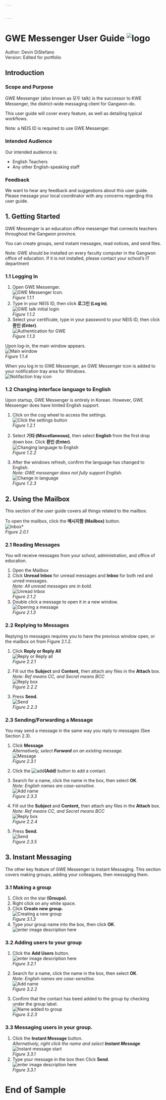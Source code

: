```yaml
---


---
```


<h1 id="gwe-messenger-user-guide-">GWE Messenger User Guide <img src="https://i.imgur.com/mdsInxb.gif" alt="logo"></h1>
<p>Author: Devin DiStefano<br>
Version: Edited for portfolio</p>
<h2 id="introduction">Introduction</h2>
<h3 id="scope-and-purpose">Scope and Purpose</h3>
<p>GWE Messenger (also known as 모두 talk) is the successor to KWE Messenger, the district-wide messaging client for Gangwon-do.</p>
<p>This user guide will cover every feature, as well as detailing typical workflows.</p>
<p>Note: a NEIS ID is required to use GWE Messenger.</p>
<h3 id="intended-audience">Intended Audience</h3>
<p>Our intended audience is:</p>
<ul>
<li>English Teachers</li>
<li>Any other English-speaking staff</li>
</ul>
<h3 id="feedback">Feedback</h3>
<p>We want to hear any feedback and suggestions about this user guide. Please message your local coordinator with any concerns regarding this user guide.</p>
<h2 id="getting-started">1. Getting Started</h2>
<p>GWE Messenger is an education office messenger that connects teachers throughout the Gangwon province.</p>
<p>You can create groups, send instant messages, read notices, and send files.</p>
<p>Note: GWE should be installed on every faculty computer in the Gangwon office of education. If it is not installed, please contact your school’s IT department</p>
<h3 id="logging-in">1.1 Logging In</h3>
<ol>
<li>Open GWE Messenger.<br>
<img src="https://i.imgur.com/A68bMl3.png" alt="GWE Messenger Icon">.<br>
<em>Figure <em>1.1.1</em></em></li>
<li>Type in your NEIS ID, then click <strong>로그인 (Log in)</strong>.<br>
<img src="https://i.imgur.com/NEHnl7g.png" alt="GWE talk initial login"><br>
<em>Figure 1.1.2</em></li>
<li>Select your certificate, type in your password to your NEIS ID, then click <strong>환인 (Enter)</strong>.<br>
<img src="https://i.imgur.com/wr1Brcx.png" alt="Authentication for GWE"><br>
<em>Figure 1.1.3</em></li>
</ol>
<p>Upon log-in, the main window appears.<br>
<img src="https://i.imgur.com/faNLia2.png" alt="Main window"><br>
<em>Figure 1.1.4</em></p>
<p>When you log in to GWE Messenger, an GWE Messenger icon is added to your notification tray area for Windows.<br>
<img src="https://i.imgur.com/vcgWoMs.png" alt="Notifaction tray icon"></p>
<h3 id="changing-interface-language-to-english">1.2 Changing interface language to English</h3>
<p>Upon startup, GWE Messenger is entirely in Korean. However, GWE Messenger does have limited English support.</p>
<ol>
<li>
<p>Click on the cog wheel to access the settings.<br>
<img src="https://i.imgur.com/dUzlOoT.png" alt="Click the settings button"><br>
<em>Figure 1.2.1</em></p>
</li>
<li>
<p>Select <strong>기타 (Miscellaneous)</strong>, then select <strong>English</strong> from the first drop down box. Click <strong>환인 (Enter)</strong>.<br>
<img src="https://i.imgur.com/NUYnGUD.png" alt="Changing language to English"><br>
<em>Figure 1.2.2</em></p>
</li>
<li>
<p>After the windows refresh, confirm the language has changed to English.<br>
<em>Note: GWE messenger does not fully support English.</em><br>
<img src="https://i.imgur.com/jar5dAt.png" alt="Change in language"><br>
<em>Figure 1.2.3</em></p>
</li>
</ol>
<h2 id="using-the-mailbox">2. Using the Mailbox</h2>
<p>This section of the user guide covers all things related to the mailbox.</p>
<p>To open the mailbox, click the <strong>메시지함 (Mailbox)</strong> button.<br>
<img src="https://i.imgur.com/EI99w3t.png" alt="Inbox">*<br>
<em>Figure 2.0.1</em></p>
<h3 id="reading-messages">2.1 Reading Messages</h3>
<p>You will receive messages from your school, administration, and office of education.</p>
<ol>
<li>Open the Mailbox</li>
<li>Click <strong>Unread Inbox</strong> for unread messages and <strong>Inbox</strong> for both red and unred messages.<br>
<em>Note: All unread messages are in bold.</em><br>
<img src="https://i.imgur.com/dn9TjPn.png" alt="Unread Inbox"><br>
<em>Figure 2.1.2</em></li>
<li>Double click a message to open it in a new window.<br>
<img src="https://i.imgur.com/ai2t8s6.png" alt="Opening a message"><br>
<em>Figure 2.1.3</em></li>
</ol>
<h3 id="replying-to-messages">2.2 Replying to Messages</h3>
<p>Replying to messages requires you to have the previous window open, or the mailbox on from Figure 2.1.2.</p>
<ol>
<li>
<p>Click <strong>Reply or Reply All</strong><br>
<img src="https://i.imgur.com/nS91F4p.png" alt="Reply or Reply all"><br>
<em>Figure 2.2.1</em></p>
</li>
<li>
<p>Fill out the <strong>Subject</strong> and <strong>Content,</strong> then attach any files in the <strong>Attach</strong> box.<br>
<em>Note: Ref means CC, and Secret means BCC</em><br>
<img src="https://i.imgur.com/Dgr6x3j.png" alt="Reply box"><br>
<em>Figure 2.2.2</em></p>
</li>
<li>
<p>Press <strong>Send.</strong><br>
<img src="https://i.imgur.com/5PsOE5r.png" alt="Send"><br>
<em>Figure 2.2.3</em></p>
</li>
</ol>
<h3 id="sendingforwarding-a-message">2.3 Sending/Forwarding a Message</h3>
<p>You may send a message in the same way you reply to messages (See Section 2.3).</p>
<ol>
<li>
<p>Click <strong>Message</strong><br>
<em>Alternatively, select <strong>Forward</strong> on an existing message.</em><br>
<img src="https://i.imgur.com/ohuPevg.png" alt="Message"><br>
<em>Figure 2.3.1</em></p>
</li>
<li>
<p>Click the <img src="https://i.imgur.com/cMv3IYr.png" alt="add"><strong>(Add)</strong> button to add a contact.</p>
</li>
<li>
<p>Search for a name, click the name in the box, then select <strong>OK</strong>.<br>
<em>Note: English names are case-sensitive.</em><br>
<img src="https://i.imgur.com/MiH6J2H.png" alt="Add name"><br>
<em>Figure 2.3.3</em></p>
</li>
<li>
<p>Fill out the <strong>Subject</strong> and <strong>Content,</strong> then attach any files in the <strong>Attach</strong> box.<br>
<em>Note: Ref means CC, and Secret means BCC</em><br>
<img src="https://i.imgur.com/Dgr6x3j.png" alt="Reply box"><br>
<em>Figure 2.2.4</em></p>
</li>
<li>
<p>Press <strong>Send.</strong><br>
<img src="https://i.imgur.com/5PsOE5r.png" alt="Send"><br>
<em>Figure 2.3.5</em></p>
</li>
</ol>
<h2 id="instant-messaging">3. Instant Messaging</h2>
<p>The other key feature of GWE Messenger is Instant Messaging. This section covers making groups, adding your colleagues, then messaging them.</p>
<h3 id="making-a-group">3.1 Making a group</h3>
<ol>
<li>Click on the star <strong>(Groups).</strong></li>
<li>Right click on any white space.</li>
<li>Click <strong>Create new group.</strong><br>
<img src="https://i.imgur.com/HYri8Ms.png" alt="Creating a new group"><br>
<em>Figure 3.1.3</em></li>
<li>Type your group name into the box, then click <strong>OK</strong>.<br>
<img src="https://i.imgur.com/Se1q3NZ.png" alt="enter image description here"></li>
</ol>
<h3 id="adding-users-to-your-group">3.2 Adding users to your group</h3>
<ol>
<li>
<p>Click the <strong>Add Users</strong> button.<br>
<img src="https://i.imgur.com/SaRwGrw.png" alt="enter image description here"><br>
<em>Figure 3.2.1</em></p>
</li>
<li>
<p>Search for a name, click the name in the box, then select <strong>OK</strong>.<br>
<em>Note: English names are case-sensitive.</em><br>
<img src="https://i.imgur.com/MiH6J2H.png" alt="Add name"><br>
<em>Figure 3.2.2</em></p>
</li>
<li>
<p>Confirm that the contact has beed added to the group by checking under the group label.<br>
<img src="https://i.imgur.com/D2RVtgv.png" alt="Name added to group"><br>
<em>Figure 3.2.3</em></p>
</li>
</ol>
<h3 id="messaging-users-in-your-group.">3.3 Messaging users in your group.</h3>
<ol>
<li>Click the <strong>Instant Message</strong> button.<br>
<em>Alternatively, right click the name and select <strong>Instant Message</strong></em><br>
<img src="https://i.imgur.com/wsmQMLo.png" alt="Instant message start"><br>
<em>Figure 3.3.1</em></li>
<li>Type your message in the box then Click <strong>Send</strong>.<br>
<img src="https://i.imgur.com/buNZCVv.png" alt="enter image description here"><br>
<em>Figure 3.3.1</em></li>
</ol>
<h1 id="end-of-sample">End of Sample</h1>

